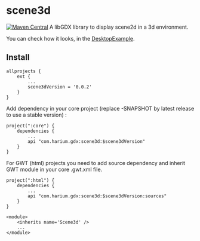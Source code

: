 # scene3d
[![Maven Central](https://maven-badges.herokuapp.com/maven-central/com.harium.gdx/scene3d/badge.svg)](https://maven-badges.herokuapp.com/maven-central/com.harium.gdx/scene3d/)
A libGDX library to display scene2d in a 3d environment.

You can check how it looks, in the [DesktopExample](https://github.com/Harium/scene3d/blob/main/src/test/java/DesktopExample.java).

## Install

```
allprojects {
	ext {
        ...
        scene3dVersion = '0.0.2'
    }
}
```

Add dependency in your core project (replace -SNAPSHOT by latest release to use a stable version) :

```
project(":core") {
    dependencies {
    	...
        api "com.harium.gdx:scene3d:$scene3dVersion"
    }
}
```

For GWT (html) projects you need to add source dependency and inherit GWT module in your core .gwt.xml file.

```
project(":html") {
    dependencies {
    	...
        api "com.harium.gdx:scene3d:$scene3dVersion:sources"
    }
}
```

```
<module>
	<inherits name='Scene3d' />
	...
</module>
```



